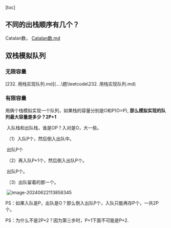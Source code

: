 [toc]

## 不同的出栈顺序有几个？

Catalan数， [Catalan数.md](..\动态规划\Catalan数.md) 





## 双栈模拟队列

### 无限容量

 [232. 用栈实现队列.md](..\..\题\leetcode\232. 用栈实现队列.md) 

### 有限容量

用俩个栈模拟实现一个队列，如果栈的容量分别是O和P(O>P), **那么模拟实现的队列最大容量是多少？2P+1**

​	入队栈和出队栈，谁是OP？入对是O，大一些。

​	（1）入队P个，然后倒入出队中。

​		出队P个

​	（2）再入队P+1个，然后倒入出队P个。

​		出队P个。

​	（3）出队留着的那一个。

​	![image-20240622113858345](https://cdn.jsdelivr.net/gh/sword4869/pic1@main/images/202406221138384.png)

PS：如果入队是P，出队是O？那么倒入出队P个，入队只能再存P个，一共2P个。

PS：为什么不是2P+2？因为第三步时，P+1下面不可能是P+2.

